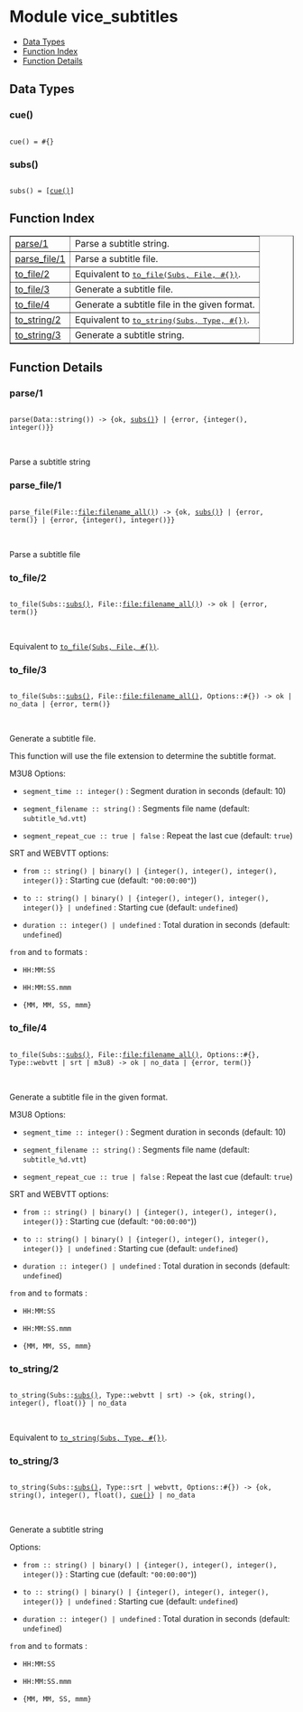 

# Module vice_subtitles #
* [Data Types](#types)
* [Function Index](#index)
* [Function Details](#functions)

<a name="types"></a>

## Data Types ##




### <a name="type-cue">cue()</a> ###


<pre><code>
cue() = #{}
</code></pre>




### <a name="type-subs">subs()</a> ###


<pre><code>
subs() = [<a href="#type-cue">cue()</a>]
</code></pre>

<a name="index"></a>

## Function Index ##


<table width="100%" border="1" cellspacing="0" cellpadding="2" summary="function index"><tr><td valign="top"><a href="#parse-1">parse/1</a></td><td>
Parse a subtitle string.</td></tr><tr><td valign="top"><a href="#parse_file-1">parse_file/1</a></td><td>
Parse a subtitle file.</td></tr><tr><td valign="top"><a href="#to_file-2">to_file/2</a></td><td>Equivalent to <a href="#to_file-3"><tt>to_file(Subs, File, #{})</tt></a>.</td></tr><tr><td valign="top"><a href="#to_file-3">to_file/3</a></td><td> 
Generate a subtitle file.</td></tr><tr><td valign="top"><a href="#to_file-4">to_file/4</a></td><td> 
Generate a subtitle file in the given format.</td></tr><tr><td valign="top"><a href="#to_string-2">to_string/2</a></td><td>Equivalent to <a href="#to_string-3"><tt>to_string(Subs, Type, #{})</tt></a>.</td></tr><tr><td valign="top"><a href="#to_string-3">to_string/3</a></td><td> 
Generate a subtitle string.</td></tr></table>


<a name="functions"></a>

## Function Details ##

<a name="parse-1"></a>

### parse/1 ###

<pre><code>
parse(Data::string()) -&gt; {ok, <a href="#type-subs">subs()</a>} | {error, {integer(), integer()}}
</code></pre>
<br />

Parse a subtitle string

<a name="parse_file-1"></a>

### parse_file/1 ###

<pre><code>
parse_file(File::<a href="file.md#type-filename_all">file:filename_all()</a>) -&gt; {ok, <a href="#type-subs">subs()</a>} | {error, term()} | {error, {integer(), integer()}}
</code></pre>
<br />

Parse a subtitle file

<a name="to_file-2"></a>

### to_file/2 ###

<pre><code>
to_file(Subs::<a href="#type-subs">subs()</a>, File::<a href="file.md#type-filename_all">file:filename_all()</a>) -&gt; ok | {error, term()}
</code></pre>
<br />

Equivalent to [`to_file(Subs, File, #{})`](#to_file-3).

<a name="to_file-3"></a>

### to_file/3 ###

<pre><code>
to_file(Subs::<a href="#type-subs">subs()</a>, File::<a href="file.md#type-filename_all">file:filename_all()</a>, Options::#{}) -&gt; ok | no_data | {error, term()}
</code></pre>
<br />


Generate a subtitle file.

This function will use the file extension to determine the subtitle format.

M3U8 Options:

* `segment_time :: integer()` : Segment duration in seconds (default: 10)

* `segment_filename :: string()` : Segments file name (default: `subtitle_%d.vtt`)

* `segment_repeat_cue :: true | false` : Repeat the last cue (default: `true`)


SRT and WEBVTT options:

* `from :: string() | binary() | {integer(), integer(), integer(), integer()}` : Starting cue (default: `"00:00:00"`))

* `to :: string() | binary() | {integer(), integer(), integer(), integer()} | undefined` : Starting cue (default: `undefined`)

* `duration :: integer() | undefined` : Total duration in seconds (default: `undefined`)


`from` and `to` formats :

* `HH:MM:SS`

* `HH:MM:SS.mmm`

* `{MM, MM, SS, mmm}`


<a name="to_file-4"></a>

### to_file/4 ###

<pre><code>
to_file(Subs::<a href="#type-subs">subs()</a>, File::<a href="file.md#type-filename_all">file:filename_all()</a>, Options::#{}, Type::webvtt | srt | m3u8) -&gt; ok | no_data | {error, term()}
</code></pre>
<br />


Generate a subtitle file in the given format.

M3U8 Options:

* `segment_time :: integer()` : Segment duration in seconds (default: 10)

* `segment_filename :: string()` : Segments file name (default: `subtitle_%d.vtt`)

* `segment_repeat_cue :: true | false` : Repeat the last cue (default: `true`)


SRT and WEBVTT options:

* `from :: string() | binary() | {integer(), integer(), integer(), integer()}` : Starting cue (default: `"00:00:00"`))

* `to :: string() | binary() | {integer(), integer(), integer(), integer()} | undefined` : Starting cue (default: `undefined`)

* `duration :: integer() | undefined` : Total duration in seconds (default: `undefined`)


`from` and `to` formats :

* `HH:MM:SS`

* `HH:MM:SS.mmm`

* `{MM, MM, SS, mmm}`


<a name="to_string-2"></a>

### to_string/2 ###

<pre><code>
to_string(Subs::<a href="#type-subs">subs()</a>, Type::webvtt | srt) -&gt; {ok, string(), integer(), float()} | no_data
</code></pre>
<br />

Equivalent to [`to_string(Subs, Type, #{})`](#to_string-3).

<a name="to_string-3"></a>

### to_string/3 ###

<pre><code>
to_string(Subs::<a href="#type-subs">subs()</a>, Type::srt | webvtt, Options::#{}) -&gt; {ok, string(), integer(), float(), <a href="#type-cue">cue()</a>} | no_data
</code></pre>
<br />


Generate a subtitle string

Options:

* `from :: string() | binary() | {integer(), integer(), integer(), integer()}` : Starting cue (default: `"00:00:00"`))

* `to :: string() | binary() | {integer(), integer(), integer(), integer()} | undefined` : Starting cue (default: `undefined`)

* `duration :: integer() | undefined` : Total duration in seconds (default: `undefined`)


`from` and `to` formats :

* `HH:MM:SS`

* `HH:MM:SS.mmm`

* `{MM, MM, SS, mmm}`


